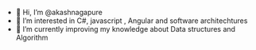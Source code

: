 - 👋 Hi, I’m @akashnagapure
- 👀 I’m interested in C#, javascript , Angular and software architechtures
- 🌱 I’m currently improving my knowledge about Data structures and Algorithm
